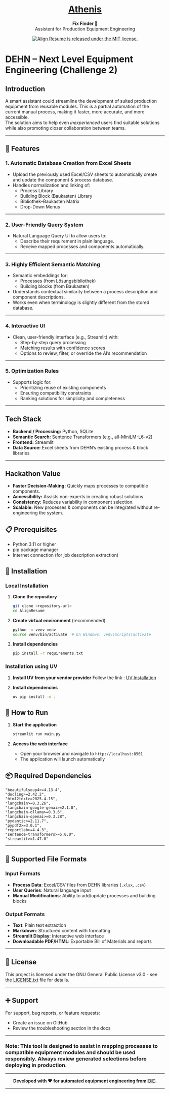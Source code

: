 <h1 align="center">
  <a href="">
    Athenis 
  </a>
</h1>
<p align="center">
  <strong>Fix Finder 📑</strong>
  <br>
  Assistent for Production Equipment Engineering
</p>

<p align="center">
  <a href="https://github.com/HaarisIqubal/AlignResume/blob/main/LICENSE.txt">
    <img src="https://img.shields.io/badge/license-GPL3.0-blue.svg" alt="Align Resume is released under the MIT license." />
  </a>
</p>

# **DEHN – Next Level Equipment Engineering (Challenge 2)**

## **Introduction**
A smart assistant could streamline the development of suited production equipment from reusable modules. This is a partial automation of the current manual process, making it faster, more accurate, and more accessible.  
The solution aims to help even *inexperienced* users find suitable solutions while also promoting closer collaboration between teams.

---

## **🚀 Features**

### **1. Automatic Database Creation from Excel Sheets**
- Upload the previously used Excel/CSV sheets to automatically create and update the component & process database.
- Handles normalization and linking of:
  - Process Library
  - Building Block (Baukasten) Library
  - Bibliothek–Baukasten Matrix
  - Drop-Down Menus

---

### **2. User-Friendly Query System**
- Natural Language Query UI to allow users to:
  - Describe their requirement in plain language.
  - Receive mapped processes and components automatically.

---

### **3. Highly Efficient Semantic Matching**
- Semantic embeddings for:
  - Processes (from Lösungsbibliothek)
  - Building blocks (from Baukasten)
- Understands contextual similarity between a process description and component descriptions.
- Works even when terminology is slightly different from the stored database.

---

### **4. Interactive UI**
- Clean, user-friendly interface (e.g., Streamlit) with:
  - Step-by-step query processing
  - Matching results with confidence scores
  - Options to review, filter, or override the AI’s recommendation

---

### **5. Optimization Rules**
- Supports logic for:
  - Prioritizing reuse of existing components
  - Ensuring compatibility constraints
  - Ranking solutions for simplicity and completeness

---

## **Tech Stack**
- **Backend / Processing:** Python, SQLite
- **Semantic Search:** Sentence Transformers (e.g., all-MiniLM-L6-v2)
- **Frontend:** Streamlit
- **Data Source:** Excel sheets from DEHN’s existing process & block libraries

---

## **Hackathon Value**
- **Faster Decision-Making:** Quickly maps processes to compatible components.
- **Accessibility:** Assists non-experts in creating robust solutions.
- **Consistency:** Reduces variability in component selection.
- **Scalable:** New processes & components can be integrated without re-engineering the system.


## 📋 Prerequisites

- Python 3.11 or higher
- pip package manager
- Internet connection (for job description extraction)

## 🔧 Installation

### Local Installation

1. **Clone the repository**
   ```bash
   git clone <repository-url>
   cd AlignResume
   ```

2. **Create virtual environment** (recommended)
   ```bash
   python -m venv venv
   source venv/bin/activate  # On Windows: venv\Scripts\activate
   ```

3. **Install dependencies**
   ```bash
   pip install -r requirements.txt
   ```

### Installation using UV

1. **Install UV from your vendor provider**
   Follow the link : [UV Installation](https://docs.astral.sh/uv/getting-started/installation/)

2. **Install dependencies**
   ```bash
   uv pip install -e .
   ```

## 🚀 How to Run

1. **Start the application**
   ```bash
   streamlit run main.py
   ```

2. **Access the web interface**
   - Open your browser and navigate to `http://localhost:8501`
   - The application will launch automatically

## 📦 Required Dependencies

```
"beautifulsoup4>=4.13.4",
"docling>=2.42.2",
"html2text>=2025.4.15",
"langchain>=0.3.26",
"langchain-google-genai>=2.1.8",
"langchain-ollama>=0.3.6",
"langchain-openai>=0.3.28",
"pydantic>=2.11.7",
"pypdf2>=3.0.1",
"reportlab>=4.4.3",
"sentence-transformers>=5.0.0",
"streamlit>=1.47.0"
```


---

## 💾 Supported File Formats

### Input Formats
- **Process Data**: Excel/CSV files from DEHN libraries (`.xlsx`, `.csv`)
- **User Queries**: Natural language input
- **Manual Modifications**: Ability to add/update processes and building blocks

### Output Formats
- **Text**: Plain text extraction
- **Markdown**: Structured content with formatting
- **Streamlit Display**: Interactive web interface
- **Downloadable PDF/HTML**: Exportable Bill of Materials and reports

---

## 📄 License

This project is licensed under the GNU General Public License v3.0 - see the [LICENSE.txt](LICENSE.txt) file for details.

---

## ➕ Support

For support, bug reports, or feature requests:
- Create an issue on GitHub
- Review the troubleshooting section in the docs

---

### **Note**: This tool is designed to assist in mapping processes to compatible equipment modules and should be used responsibly. Always review generated selections before deploying in production.

---

<center><strong>Developed with ❤️ for automated equipment engineering from 🇩🇪.</strong></center>


---
